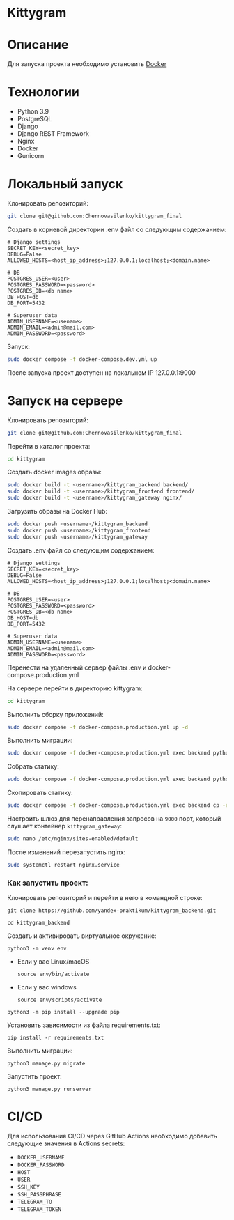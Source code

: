 # Kittygram
# Описание
Для запуска проекта необходимо установить [Docker](https://docs.docker.com/engine/install/)
# Технологии
- Python 3.9
- PostgreSQL
- Django
- Django REST Framework
- Nginx
- Docker
- Gunicorn
# Локальный запуск
Клонировать репозиторий:

```bash
git clone git@github.com:Chernovasilenko/kittygram_final
```
Создать в корневой директории .env файл со следующим содержанием:

```
# Django settings
SECRET_KEY=<secret_key>
DEBUG=False
ALLOWED_HOSTS=<host_ip_address>;127.0.0.1;localhost;<domain.name>

# DB
POSTGRES_USER=<user>
POSTGRES_PASSWORD=<password>
POSTGRES_DB=<db name>
DB_HOST=db
DB_PORT=5432

# Superuser data
ADMIN_USERNAME=<usename>
ADMIN_EMAIL=<admin@mail.com>
ADMIN_PASSWORD=<password>
```

Запуск:

```bash
sudo docker compose -f docker-compose.dev.yml up
```
После  запуска проект доступен на локальном IP 127.0.0.1:9000

# Запуск на сервере
Клонировать репозиторий:

```bash
git clone git@github.com:Chernovasilenko/kittygram_final
```

Перейти в каталог проекта:

```bash
cd kittygram
```

Создать docker images образы:

```bash
sudo docker build -t <username>/kittygram_backend backend/
sudo docker build -t <username>/kittygram_frontend frontend/
sudo docker build -t <username>/kittygram_gateway nginx/
```

Загрузить образы на Docker Hub:

```bash
sudo docker push <username>/kittygram_backend
sudo docker push <username>/kittygram_frontend
sudo docker push <username>/kittygram_gateway
```

Создать .env файл со следующим содержанием:

```
# Django settings
SECRET_KEY=<secret_key>
DEBUG=False
ALLOWED_HOSTS=<host_ip_address>;127.0.0.1;localhost;<domain.name>

# DB
POSTGRES_USER=<user>
POSTGRES_PASSWORD=<password>
POSTGRES_DB=<db name>
DB_HOST=db
DB_PORT=5432

# Superuser data
ADMIN_USERNAME=<usename>
ADMIN_EMAIL=<admin@mail.com>
ADMIN_PASSWORD=<password>
```
Перенести на удаленный сервер файлы .env и docker-compose.production.yml

На сервере перейти в директорию kittygram:
```bash
cd kittygram
```

Выполнить сборку приложений:
```bash
sudo docker compose -f docker-compose.production.yml up -d
```

Выполнить миграции:
```bash
sudo docker compose -f docker-compose.production.yml exec backend python manage.py migrate
```

Собрать статику:
```bash
sudo docker compose -f docker-compose.production.yml exec backend python manage.py collectstatic
```

Скопировать статику:

```bash
sudo docker compose -f docker-compose.production.yml exec backend cp -r /app/collected_static/. web/backend_static/static
```

Настроить шлюз для перенаправления запросов на `9000` порт, который слушает контейнер `kittygram_gateway`:

```bash
sudo nano /etc/nginx/sites-enabled/default
```

После изменений перезапустить nginx:
```bash
sudo systemctl restart nginx.service
```










### Как запустить проект:

Клонировать репозиторий и перейти в него в командной строке:

```
git clone https://github.com/yandex-praktikum/kittygram_backend.git
```

```
cd kittygram_backend
```

Cоздать и активировать виртуальное окружение:

```
python3 -m venv env
```

* Если у вас Linux/macOS

    ```
    source env/bin/activate
    ```

* Если у вас windows

    ```
    source env/scripts/activate
    ```

```
python3 -m pip install --upgrade pip
```

Установить зависимости из файла requirements.txt:

```
pip install -r requirements.txt
```

Выполнить миграции:

```
python3 manage.py migrate
```

Запустить проект:

```
python3 manage.py runserver
```

# CI/CD

Для использования CI/CD через GitHub Actions необходимо добавить следующие значения в Actions secrets:
- `DOCKER_USERNAME`
- `DOCKER_PASSWORD`
- `HOST`
- `USER`
- `SSH_KEY`
- `SSH_PASSPHRASE`
- `TELEGRAM_TO`
- `TELEGRAM_TOKEN`